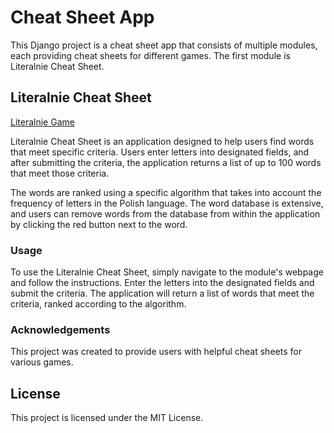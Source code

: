 # Cheat Sheet App

This Django project is a cheat sheet app that consists of multiple modules, each providing cheat sheets for different games. The first module is Literalnie Cheat Sheet.

## Literalnie Cheat Sheet
[Literalnie Game](https://literalnie.fun)


Literalnie Cheat Sheet is an application designed to help users find words that meet specific criteria. Users enter letters into designated fields, and after submitting the criteria, the application returns a list of up to 100 words that meet those criteria.

The words are ranked using a specific algorithm that takes into account the frequency of letters in the Polish language. The word database is extensive, and users can remove words from the database from within the application by clicking the red button next to the word.

### Usage
To use the Literalnie Cheat Sheet, simply navigate to the module's webpage and follow the instructions. Enter the letters into the designated fields and submit the criteria. The application will return a list of words that meet the criteria, ranked according to the algorithm.

### Acknowledgements
This project was created to provide users with helpful cheat sheets for various games.

## License
This project is licensed under the MIT License.
